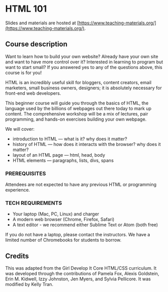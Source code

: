 # HTML 101

Slides and materials are hosted at [https://www.teaching-materials.org/](https://www.teaching-materials.org/).

## Course description

Want to learn how to build your own website? Already have your own site and want to have more control over it? Interested in learning to program but want to start small? If you answered yes to any of the questions above, this course is for you!

HTML is an incredibly useful skill for bloggers, content creators, email marketers, small business owners, designers; it is absolutely necessary for front-end web developers.

This beginner course will guide you through the basics of HTML, the language used by the billions of webpages out there today to mark up content. The comprehensive workshop will be a mix of lectures, pair programming, and hands-on exercises building your own webpage.

We will cover:
* introduction to HTML — what is it? why does it matter?
* history of HTML — how does it interacts with the browser? why does it matter?
* layout of an HTML page — html, head, body
* HTML elements — paragraphs, lists, divs, spans

### PREREQUISITES

Attendees are not expected to have any previous HTML or programming experience.

### TECH REQUIREMENTS

* Your laptop (Mac, PC, Linux) and charger
* A modern web browser (Chrome, Firefox, Safari)
* A text editor - we recommend either Sublime Text or Atom (both free)

If you do not have a laptop, please contact the instructors. We have a limited number of Chromebooks for students to borrow.

## Credits
This was adapted from the Girl Develop It Core HTML/CSS curriculum. It was developed through the contributions of Pamela Fox, Alexis Goldstein, Erin M. Kidwell, Izzy Johnston, Jen Myers, and Sylvia Pellicore. It was modified by Kelly Tran.
